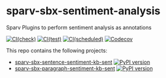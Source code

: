 # sparv-sbx-sentiment-analysis

Sparv Plugins to perform sentiment analysis as annotations

[![CI(check)](https://github.com/spraakbanken/sparv-sbx-sentiment-analysis/actions/workflows/check.yml/badge.svg)](https://github.com/spraakbanken/sparv-sbx-sentiment-analysis/actions/workflows/check.yml)
[![CI(test)](https://github.com/spraakbanken/sparv-sbx-sentiment-analysis/actions/workflows/test.yml/badge.svg)](https://github.com/spraakbanken/sparv-sbx-sentiment-analysis/actions/workflows/test.yml)
[![CI(scheduled)](https://github.com/spraakbanken/sparv-sbx-sentiment-analysis/actions/workflows/scheduled.yml/badge.svg)](https://github.com/spraakbanken/sparv-sbx-sentiment-analysis/actions/workflows/scheduled.yml)
[![Codecov](https://codecov.io/gh/spraakbanken/sparv-sbx-sentiment-analysis/coverage.svg)](https://codecov.io/gh/spraakbanken/sparv-sbx-sentiment-analysis)

This repo contains the following projects:

- [sparv-sbx-sentence-sentiment-kb-sent](./sparv-sbx-sentence-sentiment-kb-sent/) [![PyPI version](https://badge.fury.io/py/sparv-sbx-sentence-sentiment-kb-sent.svg)](https://pypi.org/project/sparv-sbx-sentence-sentiment-kb-sent)
- [sparv-sbx-paragraph-sentiment-kb-sent](./sparv-sbx-paragraph-sentiment-kb-sent/) [![PyPI version](https://badge.fury.io/py/sparv-sbx-paragraph-sentiment-kb-sent.svg)](https://pypi.org/project/sparv-sbx-paragraph-sentiment-kb-sent)

